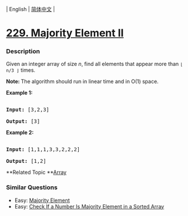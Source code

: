 | English | [简体中文](README.md) |

# [229. Majority Element II](https://leetcode-cn.com/problems/majority-element-ii)
 ### Description
<p>Given an integer array of size <i>n</i>, find all elements that appear more than <code>&lfloor; n/3 &rfloor;</code> times.</p>

<p><strong>Note: </strong>The algorithm should run in linear time and in O(1) space.</p>

<p><strong>Example 1:</strong></p>

<pre>
<strong>Input:</strong> [3,2,3]
<strong>Output:</strong> [3]</pre>

<p><strong>Example 2:</strong></p>

<pre>
<strong>Input:</strong> [1,1,1,3,3,2,2,2]
<strong>Output:</strong> [1,2]</pre>

**Related Topic	**[Array](https://leetcode-cn.com/tag/array) 

### Similar Questions
 - Easy:	[Majority Element](https://leetcode-cn.com/problems/majority-element) 
 - Easy:	[Check If a Number Is Majority Element in a Sorted Array](https://leetcode-cn.com/problems/check-if-a-number-is-majority-element-in-a-sorted-array) 
